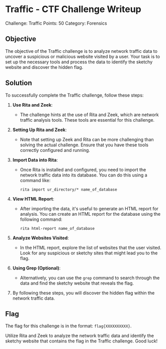 # Traffic - CTF Challenge Writeup

Challenge: Traffic
Points: 50
Category: Forensics

## Objective
The objective of the Traffic challenge is to analyze network traffic data to uncover a suspicious or malicious website visited by a user. Your task is to set up the necessary tools and process the data to identify the sketchy website and discover the hidden flag.

## Solution
To successfully complete the Traffic challenge, follow these steps:

1. **Use Rita and Zeek**:
   - The challenge hints at the use of Rita and Zeek, which are network traffic analysis tools. These tools are essential for this challenge.

2. **Setting Up Rita and Zeek**:
   - Note that setting up Zeek and Rita can be more challenging than solving the actual challenge. Ensure that you have these tools correctly configured and running.

3. **Import Data into Rita**:
   - Once Rita is installed and configured, you need to import the network traffic data into its database. You can do this using a command like:
     ```
     rita import ur_directory/* name_of_database
     ```

4. **View HTML Report**:
   - After importing the data, it's useful to generate an HTML report for analysis. You can create an HTML report for the database using the following command:
     ```
     rita html-report name_of_database
     ```

5. **Analyze Websites Visited**:
   - In the HTML report, explore the list of websites that the user visited. Look for any suspicious or sketchy sites that might lead you to the flag.

6. **Using Grep (Optional)**:
   - Alternatively, you can use the `grep` command to search through the data and find the sketchy website that reveals the flag.

7. By following these steps, you will discover the hidden flag within the network traffic data.

## Flag
The flag for this challenge is in the format: `flag{XXXXXXXXXX}`.

Utilize Rita and Zeek to analyze the network traffic data and identify the sketchy website that contains the flag in the Traffic challenge. Good luck!
